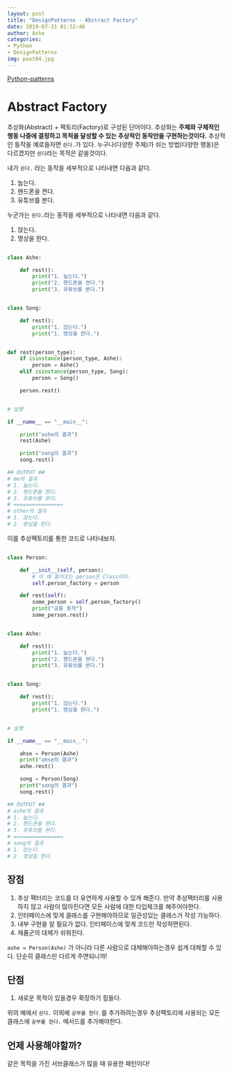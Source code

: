 ```yaml
---
layout: post
title: "DesignPatterns - Abstract Factory"
date: 2019-07-31 01:52:46
author: Ashe
categories:
- Python
- DesignPatterns
img: post04.jpg
---
```


[Python-patterns](https://github.com/faif/python-patterns)

# Abstract Factory

추상화(Abstract) + 팩토리(Factory)로 구성된 단어이다. 추상화는 **주체와 구체적인 행동 나중에 결정하고 목적을 달성할 수 있는 추상적인 동작만을 구현하는것이다.** 추상적인 동작을 예로들자면 `쉰다.`가 있다. 누구나(다양한 주체)가 쉬는 방법(다양한 행동)은 다르겠지만 `쉰다`라는 목적은 같을것이다.

<!--more-->

내가 `쉰다.` 라는 동작을 세부적으로 나타내면 다음과 같다.
1. 눕는다.
2. 핸드폰을 켠다.
3. 유튜브를 본다.

누군가는 `쉰다.`라는 동작을 세부적으로 나타내면 다음과 같다.
1. 앉는다.
2. 명상을 한다.

```python

class Ashe:

    def rest():
        print("1. 눕는다.")
        print("2. 핸드폰을 켠다.")
        print("3. 유튜브를 본다.")


class Song:

    def rest():
        print("1. 앉는다.")
        print("1. 명상을 한다.")


def rest(person_type):
    if isinstance(person_type, Ashe):
        person = Ashe()
    elif isinstance(person_type, Song):
        person = Song()

    person.rest()


# 실행

if __name__ == "__main__":

    print("ashe의 결과")
    rest(Ashe)

    print("song의 결과")
    song.rest()

## OUTPUT ##
# me의 결과
# 1. 눕는다.
# 2. 핸드폰을 켠다.
# 3. 유튜브를 본다.
# ================
# other의 결과
# 1. 앉는다.
# 2. 명상을 한다.
```

이를 추상팩토리를 통한 코드로 나타내보자.

```python

class Person:

    def __init__(self, person):
        # 이 때 들어오는 person은 Class이다.
        self.person_factory = person

    def rest(self):
        some_person = self.person_factory()
        print("공통 동작")
        some_person.rest()


class Ashe:

    def rest():
        print("1. 눕는다.")
        print("2. 핸드폰을 켠다.")
        print("3. 유튜브를 본다.")


class Song:

    def rest():
        print("1. 앉는다.")
        print("1. 명상을 한다.")


# 실행

if __name__ == "__main__":

    ahse = Person(Ashe)
    print("ahse의 결과")
    ashe.rest()

    song = Person(Song)
    print("song의 결과")
    song.rest()

## OUTPUT ##
# ashe의 결과
# 1. 눕는다.
# 2. 핸드폰을 켠다.
# 3. 유튜브를 본다.
# ================
# song의 결과
# 1. 앉는다.
# 2. 명상을 한다.
```

## 장점

1. 추상 팩터리는 코드를 더 유연하게 사용할 수 있게 해준다. 만약 추상팩터리를 사용하지 않고 사람이 많아진다면 모든 사람에 대한 타입체크를 해주어야한다.
2. 인터페이스에 맞게 클래스를 구현해야하므로 일관성있는 클래스가 작성 가능하다.
3. 내부 구현을 알 필요가 없다. 인터페이스에 맞게 코드만 작성하면된다.
4. 제품군의 대체가 쉬워진다. 

`ashe = Person(Ashe)` 가 아니라 다른 사람으로 대체해야하는경우 쉽게 대체할 수 있다. 단순히 클래스만 다르게 주면되니까!

## 단점

1. 새로운 목적이 있을경우 확장하기 힘들다.

위의 예에서 `쉰다.` 이외에 `공부를 한다.`를 추가하려는경우 추상팩토리에 사용되는 모든 클래스에 `공부를 한다.` 메서드를 추가해야한다.

## 언제 사용해야할까?

같은 목적을 가진 서브클래스가 많을 때 유용한 패턴이다!
